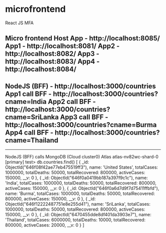 # microfrontend
React JS MFA 

Micro frontend
Host App - http://localhost:8085/
App1 - http://localhost:8081/
App2 - http://localhost:8082/
App3 - http://localhost:8083/
App4 - http://localhost:8084/
-----------------------------------------------------
NodeJS (BFF) - http://localhost:3000/countries
App1 call BFF - http://localhost:3000/countries?cname=India
App2 call BFF - http://localhost:3000/countries?cname=SriLanka
App3 call BFF - http://localhost:3000/countries?cname=Burma
App4 call BFF - http://localhost:3000/countries?cname=Thailand
-----------------------------------------------------



-----------------------------------------------------
NodeJS (BFF) calls MongoDB (Cloud cluster0)
Atlas atlas-nv82wc-shard-0 [primary] test> db.countries.find()
[  {
    _id: ObjectId("646f08f42ae77eb475519ff3"),
    name: 'United States',
    totalCases: 1000000,
    totalDeaths: 50000,
    totalRecovered: 800000,
    activeCases: 150000,
    __v: 0
  },  {
    _id: ObjectId("646f0a0419bb187a397f9c1c"),
    name: 'India',
    totalCases: 1000000,
    totalDeaths: 50000,
    totalRecovered: 800000,
    activeCases: 150000,
    __v: 0
  },  {
    _id: ObjectId("646f0a6d7d9f7d75411ffbfd"),
    name: 'Burma',
    totalCases: 1000000,
    totalDeaths: 50000,
    totalRecovered: 800000,
    activeCases: 150000,
    __v: 0
  },  {
    _id: ObjectId("646f12222487751e8e255d41"),
    name: 'SriLanka',
    totalCases: 1000000,
    totalDeaths: 50000,
    totalRecovered: 800000,
    activeCases: 150000,
    __v: 0
  },  {
    _id: ObjectId("6470455dde8df401da3903e7"),
    name: 'Thailand',
    totalCases: 6000000,
    totalDeaths: 10000,
    totalRecovered: 800000,
    activeCases: 20000,
    __v: 0
  }
]

